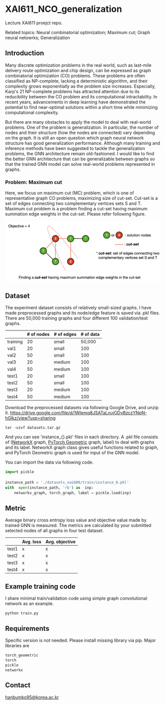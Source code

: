 

# XAI611_NCO_generalization

Lecture XAI611 proejct repo.

Related topics: Neural combinatorial optimization; Maximum cut; Graph neural netowrks; Generalization

## Introduction

Many discrete optimization problems in the real world, such as last-mile delivery route optimization and chip design, can be expressed as graph combinatorial optimization (CO) problems. These problems are often classified as NP-complete, lacking a deterministic algorithm, and their complexity grows exponentially as the problem size increases. Especially, Karp's 21 NP-complete problems has attracted attention due to its reducibility between the CO problem and its computational intractability. In recent years, advancements in deep learning have demonstrated the potential to find near-optimal solutions within a short time while minimizing computational complexity.

But there are many obstacles to apply the model to deal with real-world problems. One of the problem is generalization. In particular, the number of nodes and their structure (how the nodes are connected) vary depending on the graph. It is still an open question which graph neural network structure has good generalization performance. Although many training and inference methods have been suggested to tackle the generalization problems, the GNN architecture remain old-fashioned. I would like to find the better GNN architecture that can be generalizable between graphs so that the trained GNN model can solve real-world problems represented in graphs.


### Problem: Maximum cut
Here, we focus on maximum cut (MC) problem, which is one of representative graph CO problems, maximizing size of cut-set. Cut-set is a set of edges connecting two complementary vertices sets S and T. Maximum cut problem is a problem finding a cut-set having maximum summation edge weights in the cut-set. Please refer following figure.

![maximum_cut](https://github.com/HanbumKo/XAI606_NCO_generalization/blob/main/images/maximum_cut.png?raw=true)

## Dataset
The experiment dataset consists of relatively small-sized graphs. I have made preprocessed graphs and its node/edge feature is saved via .pkl files. There are 50,000 training graphs and four different 100 validation/test graphs.

|          	| # of nodes 	| # of edges 	| # of data 	|
|----------	|------------	|------------	|-----------	|
| training 	| 20         	| small      	| 50,000    	|
| val1     	| 20         	| small      	| 100       	|
| val2     	| 50         	| small      	| 100       	|
| val3     	| 20         	| medium     	| 100       	|
| val4     	| 50         	| medium     	| 100       	|
| test1    	| 20         	| small      	| 100       	|
| test2    	| 50         	| small      	| 100       	|
| test3    	| 20         	| medium     	| 100       	|
| test4    	| 50         	| medium     	| 100       	|

Download the preprocessed datasets via following Google Drive, and unzip it. https://drive.google.com/file/d/1Wlemq8JSATaLnujODvBzczYNpN-hGlkz/view?usp=sharing

    tar -xzvf datasets.tar.gz

And you can see 'instance_{}.pkl' files in each directory. A .pkl file consists of ([NetworkX](https://networkx.org/documentation/stable/index.html) graph, [PyTorch Geometric](https://pytorch-geometric.readthedocs.io/en/latest/index.html) graph, label) to deal with graphs and its label. NetworkX graph class gives useful functions related to graph, and PyTorch Geometric graph is used for input of the GNN model.

You can import the data via following code.
``` python
import pickle

instance_path = './datasets_xai606/train/instance_0.pkl'
with  open(instance_path, 'rb') as  inp:
    networkx_graph, torch_graph, label = pickle.load(inp)
```


## Metric

Average binary cross entropy loss value and objective value made by trained GNN is measured. The metrics are calculated by your submitted selected nodes of all graphs in four test dataset.

|       	| Avg. loss 	| Avg. objective 	|
|-------	|-----------	|----------------	|
| test1 	| x         	| x              	|
| test2 	| x         	| x              	|
| test3 	| x         	| x              	|
| test4 	| x         	| x              	|



## Example training code
I share minimal train/validation code using simple graph convolutional network as an example.

    python train.py



## Requirements
Specific version is not needed. Please install missing library via pip. Major libraries are

    torch_geometric
    torch
    pickle
    networkx


## Contact

hanbumko95@korea.ac.kr
